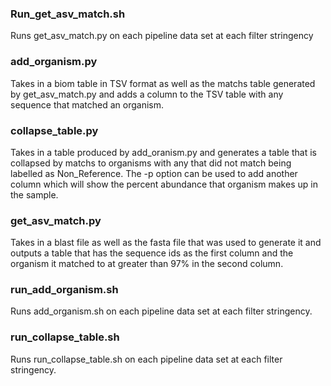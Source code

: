 ### Run_get_asv_match.sh
Runs get_asv_match.py on each pipeline data set at each filter stringency
### add_organism.py
Takes in a biom table in TSV format as well as the matchs table generated by get_asv_match.py and adds a column to the TSV table with any sequence that matched an organism.
### collapse_table.py
Takes in a table produced by add_oranism.py and generates a table that is collapsed by matchs to organisms with any that did not match being labelled as Non_Reference. The -p option can be used to add another column which will show the percent abundance that organism makes up in the sample. 
### get_asv_match.py
Takes in a blast file as well as the fasta file that was used to generate it and outputs a table that has the sequence ids as the first column and the organism it matched to at greater than 97% in the second column.
### run_add_organism.sh
Runs add_organism.sh on each pipeline data set at each filter stringency.
### run_collapse_table.sh
Runs run_collapse_table.sh on each pipeline data set at each filter stringency.
